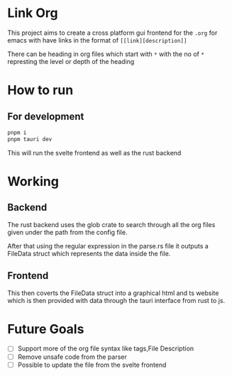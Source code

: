 # Link Org

This project aims to create a cross platform gui frontend for the `.org` for emacs with have links in the format of `[[link][description]]`

There can be heading in org files which start with `*` with the no of `*` represting the level or depth of the heading

# How to run
## For development
```bash
pnpm i
pnpm tauri dev
```

This will run the svelte frontend as well as the rust backend

# Working
## Backend
The rust backend uses the glob crate to search through all the org files given under the path from the config file.

After that using the regular expression in the parse.rs file it outputs a FileData struct which represents the data inside the file.

## Frontend
This then coverts the FileData struct into a graphical html and ts website which is then provided with data through the tauri interface from rust to js.

# Future Goals
- [ ] Support more of the org file syntax like tags,File Description
- [ ] Remove unsafe code from the parser
- [ ] Possible to update the file from the svelte frontend
